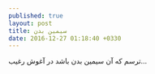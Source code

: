 ```yaml
---
published: true
layout: post
title: سیمین بدن
date: 2016-12-27 01:18:40 +0330
---
```

ترسم که آن سیمین بدن باشد در آغوش رغیب...
